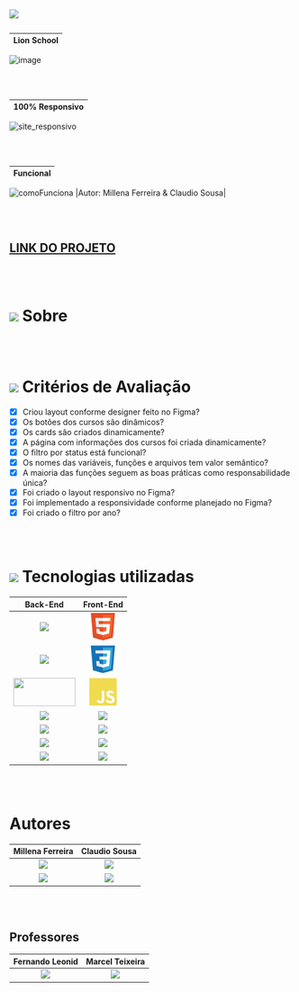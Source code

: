 # <img src="https://user-images.githubusercontent.com/88831304/230796364-878082c2-c59c-4e2c-9995-42687b5b49b4.png"  width="200"> 


|Lion School|
|:---:|
![image](https://user-images.githubusercontent.com/88831304/230803363-6e27d5e2-1ec0-44eb-be46-61365ddb574e.png)

<br>
<br>

|100% Responsivo|
|:---:|
![site_responsivo](https://user-images.githubusercontent.com/88831304/230804127-74b8a2bb-03ad-49ec-8f65-a53cc7fea6f9.gif)

<br>
<br>

|Funcional|
|:---:|
![comoFunciona](https://user-images.githubusercontent.com/88831304/230804598-bcd40c5c-6cdb-45c0-a4c4-6ae07073fc60.gif)
|Autor: Millena Ferreira & Claudio Sousa|

<br>
<br>

## [LINK DO PROJETO](https://millenaferreira.github.io/Lion-School-Integracao-FrontEnd/Home/html/index.html)

<br>
<br>

# <img src="https://user-images.githubusercontent.com/88831304/230800378-7d0b0d07-ad3f-44c4-bb42-a9d6180d6c83.png" width="50">  Sobre 
<!-- Site feito para ser um clone do WhatsApp Web, a partir desse site foi desenvolvido novas técnicas e vários aprendizados novos sobre todas as tecnologias utilizadas, além disso o site conta com total responsividade onde até mesmo o proprio WhatsApp não é responsivo trazendo assim uma otima experiência para o usuário. -->

<br>
<br>

# <img src="https://user-images.githubusercontent.com/88831304/230800679-fcbdc847-962a-469b-b1de-e1e112dbb235.png" width="40"> Critérios de Avaliação

- [X] Criou layout conforme designer feito no Figma?
- [X] Os botões dos cursos são dinâmicos?
- [X] Os cards são criados dinamicamente?
- [X] A página com informações dos cursos foi criada dinamicamente?
- [X] O filtro por status está funcional?
- [X] Os nomes das variáveis, funções e arquivos tem valor semântico?
- [X] A maioria das funções seguem as boas práticas como responsabilidade única?
- [X] Foi criado o layout responsivo no Figma?
- [X] Foi implementado a responsividade conforme planejado no Figma?
- [X] Foi criado o filtro por ano?

<br>
<br>

# <img src="https://user-images.githubusercontent.com/88831304/225631175-1de0d5cc-42fc-4356-9797-e10da3e59491.gif" width="50"> Tecnologias utilizadas 



Back-End | Front-End 
:-------:|:-------:
<img src="https://user-images.githubusercontent.com/88831304/230802122-d13e33e1-5566-4315-acb9-3149625dcb1e.png" width=90> | <img src="https://raw.githubusercontent.com/devicons/devicon/master/icons/html5/html5-original.svg" width=50>
[<img src="https://user-images.githubusercontent.com/88831304/230801779-d10f98a9-8065-44b4-bd41-003cf6b79bff.png" width=50>](https://app.getpostman.com/join-team?invite_code=790f93e32dfcf682b82b4e844f3bb826&target_code=b39150eaa42a2f549854201670891330) | <img src="https://raw.githubusercontent.com/devicons/devicon/master/icons/css3/css3-original.svg" width=50>
<img src="https://user-images.githubusercontent.com/88831304/230801945-cea94089-816e-4250-826d-2da66c6697cf.png" width=110 height=50> | <img src="https://raw.githubusercontent.com/devicons/devicon/master/icons/javascript/javascript-plain.svg" width=50>
<img src="https://www.cyclic.sh/images/cyclic-logo.png" width=70>  | [<img src="https://camo.githubusercontent.com/cdd289ae72f33665800bc6a63936d5afa0454214d520945780894151112a055f/68747470733a2f2f63646e2e6a7364656c6976722e6e65742f67682f64657669636f6e732f64657669636f6e2f69636f6e732f6669676d612f6669676d612d6f726967696e616c2e737667" width=40>](https://www.figma.com/file/EmbxqTSiyt50mvFbSL3pWc/Projeto-Lion-School?node-id=0%3A1&t=HZ5MJNtAch4RNoNb-1) 
<img src="https://user-images.githubusercontent.com/88831304/230930136-0c4d94f5-d1f4-4694-afe4-cfa29cf2bd11.png" width=30> | <img src="https://user-images.githubusercontent.com/88831304/230802272-2d8229af-a072-41a9-92d9-b24bb25a0d7b.png" width=70>
<img src="https://user-images.githubusercontent.com/88831304/230930136-0c4d94f5-d1f4-4694-afe4-cfa29cf2bd11.png" width=30> | <img src="https://user-images.githubusercontent.com/88831304/230802387-f018c137-b26e-44ac-8a50-a6927e6d03c2.png" width=50>
<img src="https://user-images.githubusercontent.com/88831304/230930136-0c4d94f5-d1f4-4694-afe4-cfa29cf2bd11.png" width=30> | [<img src="https://user-images.githubusercontent.com/88831304/230926059-46ad997c-3d15-464a-859c-bd2df2fa8b63.png" width=50>](https://lionschool-millenaeclaudio.web.app/)








<br>
<br>

# Autores
Millena Ferreira | Claudio Sousa
:-------:|:-------:
[<img src="https://user-images.githubusercontent.com/88831304/206808476-0b8f2629-f1c5-4115-a5d4-e370d0db45be.jpeg" width=115>](https://github.com/MillenaFerreira) | [<img src="https://user-images.githubusercontent.com/88831304/230798302-eeeafabc-0ba9-43c6-bfc1-6adf08b147e9.png" width=115>](https://github.com/ClaudioSousa44)
<img src="https://user-images.githubusercontent.com/88831304/230797693-2bdeed68-04e7-4cc0-8d25-ffe1fa1afec2.jpg" width=170>| <img src="https://user-images.githubusercontent.com/88831304/230797730-f690e09e-05b9-4e6f-b6f9-0711c57761c3.jpg" width=180>


<br>
<br>

## Professores
Fernando Leonid | Marcel Teixeira
:-------:|:-------:
[<img src="https://user-images.githubusercontent.com/88831304/230797775-9a4fcc11-1133-44c3-8250-342b2d823c06.png" width=115>](https://github.com/fernandoleonid) | [<img src="https://user-images.githubusercontent.com/88831304/230797990-9cfd2e37-c247-4929-8f23-bb30cfdc0e09.png" width=115>](https://github.com/marcelnt)
